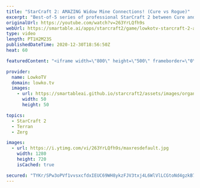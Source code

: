 ```yaml
---
title: "StarCraft 2: AMAZING Widow Mine Connections! (Cure vs Rogue)"
excerpt: "Best-of-5 series of professional StarCraft 2 between Cure and Rogue. This series starts off with normal build orders, but quickly evolves to something much greater as both players test a variety of strategies.  Match is from the OlimoLeague December finals. Support OlimoLeague on Patreon here: https://www.patreon.com/olimoley"
originalUrl: https://youtube.com/watch?v=263YrLQfh9s
webUrl: https://smartable.ai/apps/starcraft2/game/lowkotv-starcraft-2-amazing-widow-mine-connections-cure-vs-rogue/
type: video
length: PT1H2M23S
publishedDateTime: 2020-12-30T18:56:50Z
heat: 60

featuredContent: "<iframe width=\"800\" height=\"500\" frameborder=\"0\" src=\"https://www.youtube.com/embed/263YrLQfh9s\" allow=\"accelerometer; autoplay; encrypted-media; gyroscope; picture-in-picture\" allowfullscreen></iframe>"

provider:
  name: LowkoTV
  domain: lowko.tv
  images:
    - url: https://smartableai.github.io/starcraft2/assets/images/organizations/lowko.tv-50x50.jpg
      width: 50
      height: 50

topics:
  - StarCraft 2
  - Terran
  - Zerg

images:
  - url: https://i.ytimg.com/vi/263YrLQfh9s/maxresdefault.jpg
    width: 1280
    height: 720
    isCached: true

secured: "TYKr/SPw3oPVf1vvsxcfdxIEUC69WH8ykzFJV3txj4L6WlVlLCGtoNd4gzkB7M1DzNKX6Js9sRhdpW4xYuZPooviKyZ1N/9K+IUufzM7IXu1bVMDSsypuf7KCxLDjMYmqJYWGoGefih36sqjWA1295Xz5eRD+M3OEMzJPG+6apsJ3pR/oHQk1hZUvZLgswl+NGUDPm05jR6lzYvRuUH/UiSR6u76YPv6kUeXsselmEymNQ4wCy6BWmp4V1JuJrOUeLO9rWmxqnsA8tmWK70H+vfeKX2SUgezFOMYz9q6dkN2vPxGkXMFyEz+9V6DhE6a4YvDZQtV3pn4qd23RwioaPHp3JSosMIcmT8TkSXSKK7/rNUnU4mMI3AJmE2HvWdfug91Dg+y4crIDrvSytH9ShFVNer15fqlcqx2msa+CVE=;iJKou1oms3kYtppnXoiyEg=="
---
```



